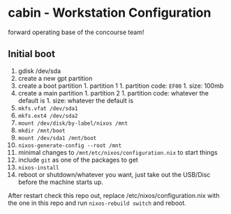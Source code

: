 # cabin - Workstation Configuration
forward operating base of the concourse team!

## Initial boot
1. gdisk /dev/sda
  1. create a new gpt partition
  1. create a boot partition
    1. partition 1
    1. partition code: `EF00`
    1. size: 100mb
   1. create a main partition
    1. partition 2
    1. partition code: whatever the default is
    1. size: whatever the default is
1. `mkfs.vfat /dev/sda1`
1. `mkfs.ext4 /dev/sda2`
1. `mount /dev/disk/by-label/nixos /mnt`
1. `mkdir /mnt/boot`
1. `mount /dev/sda1 /mnt/boot`
1. `nixos-generate-config --root /mnt`
1. minimal changes to `/mnt/etc/nixos/configuration.nix` to start things
  1. include `git` as one of the packages to get
1. `nixos-install`
1. reboot or shutdown/whatever you want, just take out the USB/Disc before the machine starts up.


After restart check this repo out, replace /etc/nixos/configuration.nix with the one in this repo and run `nixos-rebuild switch` and reboot.
